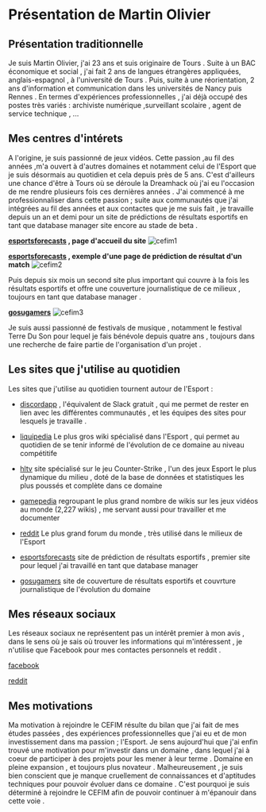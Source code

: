 # Présentation de Martin Olivier

## Présentation traditionnelle

Je suis Martin Olivier, j'ai 23 ans et suis originaire de Tours .
Suite à un BAC économique et social , j'ai fait 2 ans de langues étrangères appliquées, anglais-espagnol , à l'université de Tours .
Puis, suite à une réorientation, 2 ans d'information et communication dans les universités de Nancy puis Rennes .
En termes d'expériences professionnelles , j'ai déjà occupé des postes très variés : archiviste numérique ,surveillant scolaire , agent de service technique , ...


## Mes centres d'intérets 

A l'origine, je suis passionné de jeux vidéos. Cette passion ,au fil des années ,m'a ouvert à d'autres domaines et notamment celui de l'Esport que je suis désormais au quotidien et cela depuis près de 5 ans. C'est d'ailleurs une chance d'être à Tours où se déroule la Dreamhack où j'ai eu l'occasion de me rendre plusieurs fois ces dernières années . 
J'ai commencé à me professionnaliser dans cette passion ; suite aux communautés que j'ai intégrées au fil des années et aux contactes que je me suis fait , je travaille depuis un an et demi pour un site de prédictions de résultats esportifs en tant que database manager site encore au stade de beta .


**[esportsforecasts](https://esportsforecasts.com/) , page d'accueil du site**
![cefim1](https://user-images.githubusercontent.com/15890660/50800421-6c45d180-12e0-11e9-9b12-c6bb9a07deb7.PNG)

**[esportsforecasts](https://esportsforecasts.com/) , exemple d'une page de prédiction de résultat d'un match**
![cefim2](https://user-images.githubusercontent.com/15890660/50800487-b7f87b00-12e0-11e9-9dc9-7ce504bcbc60.PNG)


Puis depuis six mois un second site plus important qui couvre à la fois les résultats esportifs et offre une couverture journalistique  de ce milieux , toujours en tant que database manager .

**[gosugamers](https://www.gosugamers.net/)**
![cefim3](https://user-images.githubusercontent.com/15890660/50800581-16bdf480-12e1-11e9-973a-3e76f33d9ca8.PNG)

Je suis aussi passionné de festivals de musique ,  notamment le festival Terre Du Son pour lequel je fais bénévole depuis quatre ans , toujours dans une recherche de faire partie de l'organisation d'un projet .


## Les sites que j'utilise au quotidien

Les sites que j'utilise au quotidien tournent autour de l'Esport :

- [discordapp](https://discordapp.com) , l'équivalent de Slack gratuit , qui me permet de rester en lien avec les différentes communautés , et les équipes des sites pour lesquels je travaille .

- [liquipedia](https://liquipedia.net/commons/Main_Page) Le plus gros wiki spécialisé dans l'Esport , qui permet au quotidien de se tenir informé de l'évolution de ce domaine au niveau compétitife

- [hltv](https://www.hltv.org/)  site spécialisé sur le jeu Counter-Strike , l'un des jeux Esport le plus dynamique du milieu , doté de la base de données et statistiques les plus poussés et complète dans ce domaine

- [gamepedia](https://www.gamepedia.com/) regroupant le plus grand nombre de wikis sur les jeux vidéos au monde (2,227 wikis) , me servant aussi pour travailler et me documenter 

- [reddit](https://www.reddit.com) Le plus grand forum du monde , très utilisé dans le milieux de l'Esport 

- [esportsforecasts](https://esportsforecasts.com/) site de prédiction de résultats esportifs , premier site pour lequel j'ai travaillé en tant que database manager 

- [gosugamers](https://www.gosugamers.net/) site de couverture de résultats esportifs et couvrture journalistique de l'évolution du domaine


## Mes réseaux sociaux

Les réseaux sociaux ne représentent pas un intérêt premier à mon avis , dans le sens où je sais où trouver les informations qui m'intéressent , je n'utilise que Facebook pour mes contactes personnels et reddit .

[facebook](https://www.facebook.com/martin.olivier.58)

[reddit](https://www.reddit.com/user/Martiinezz/)


## Mes motivations

Ma motivation à rejoindre le CEFIM résulte du bilan que j'ai fait de mes études passées , des expériences professionnelles que j'ai eu et de mon investissement dans ma passion ; l'Esport. 
Je sens aujourd'hui que j'ai enfin trouvé une motivation pour m'investir dans un domaine , dans lequel j'ai à coeur de participer à des projets pour les mener à leur terme . Domaine en pleine expansion , et toujours plus novateur . 
Malheureusement , je suis bien conscient que je manque cruellement de connaissances et d'aptitudes techniques pour pouvoir évoluer dans ce domaine . 
C'est pourquoi je suis déterminé à rejoindre le CEFIM afin de pouvoir continuer à m'épanouir dans cette voie .
